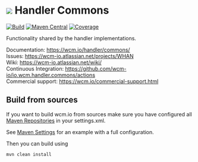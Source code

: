 <img src="https://wcm.io/images/favicon-16@2x.png"/> Handler Commons
======
[![Build](https://github.com/wcm-io/io.wcm.handler.commons/workflows/Build/badge.svg?branch=develop)](https://github.com/wcm-io/io.wcm.handler.commons/actions?query=workflow%3ABuild+branch%3Adevelop)
[![Maven Central](https://maven-badges.herokuapp.com/maven-central/io.wcm/io.wcm.handler.commons/badge.svg)](https://maven-badges.herokuapp.com/maven-central/io.wcm/io.wcm.handler.commons)
[![Coverage](https://sonarcloud.io/api/project_badges/measure?project=wcm-io_io.wcm.handler.commons&metric=coverage)](https://sonarcloud.io/summary/new_code?id=wcm-io_io.wcm.handler.commons)

Functionality shared by the handler implementations.

Documentation: https://wcm.io/handler/commons/<br/>
Issues: https://wcm-io.atlassian.net/projects/WHAN<br/>
Wiki: https://wcm-io.atlassian.net/wiki/<br/>
Continuous Integration: https://github.com/wcm-io/io.wcm.handler.commons/actions<br/>
Commercial support: https://wcm.io/commercial-support.html


## Build from sources

If you want to build wcm.io from sources make sure you have configured all [Maven Repositories](https://wcm.io/maven.html) in your settings.xml.

See [Maven Settings](https://github.com/wcm-io/io.wcm.handler.commons/blob/develop/.maven-settings.xml) for an example with a full configuration.

Then you can build using

```
mvn clean install
```
